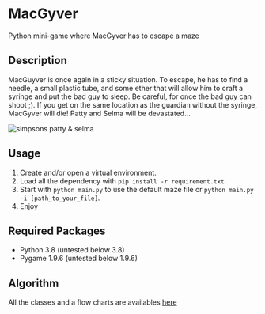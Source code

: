 # MacGyver
Python mini-game where MacGyver has to escape a maze

## Description

MacGuyver is once again in a sticky situation. 
To escape, he has to find a needle, a small plastic tube, and some ether that will allow him to craft a syringe and put the bad guy to sleep.
Be careful, for once the bad guy can shoot ;). If you get on the same location as the guardian without the syringe, MacGyver will die! Patty and Selma will be devastated...

![simpsons patty & selma](https://www.throwbacks.com/content/images/2017/01/2201685994-3.gif)

## Usage
1. Create and/or open a virtual environment.
1. Load all the dependency with `pip install -r requirement.txt`.
1. Start with `python main.py` to use the default maze file or `python main.py -i [path_to_your_file]`.
1. Enjoy

## Required Packages
* Python 3.8 (untested below 3.8)
* Pygame 1.9.6 (untested below 1.9.6)
## Algorithm
All the classes and a flow charts are availables [here](https://github.com/rdessart/macgyver/blob/develop/algorithm.pdf)
